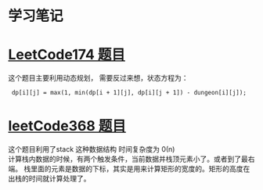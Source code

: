 # 学习笔记

# [LeetCode174 题目](https://leetcode.com/problems/dungeon-game/)
    
 这个题目主要利用动态规划，
 需要反过来想，状态方程为： 
     
     dp[i][j] = max(1, min(dp[i + 1][j], dp[i][j + 1]) - dungeon[i][j]);
  
 
 
# [leetCode368 题目](https://leetcode.com/problems/largest-divisible-subset/)
  这个题目利用了stack 这种数据结构
  时间复杂度为 0(n)  
  计算栈内数据的时候，有两个触发条件，当前数据并栈顶元素小了。或者到了最右端。
  栈里面的元素是数据的下标，其实是用来计算矩形的宽度的。矩形的高度在出栈的时间就计算处理了。 